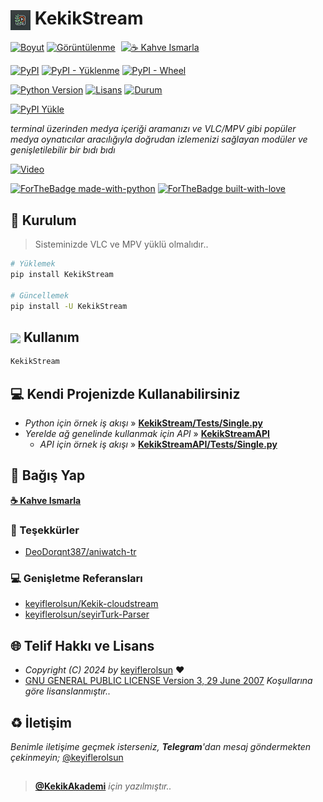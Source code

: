 # <img src="https://github.com/keyiflerolsun/KekikStream/raw/master/.github/icons/KekikStream.png?raw=True" height="32" align="center"> KekikStream

[![Boyut](https://img.shields.io/github/repo-size/keyiflerolsun/KekikStream?logo=git&logoColor=white&label=Boyut)](#)
[![Görüntülenme](https://hits.seeyoufarm.com/api/count/incr/badge.svg?url=https://github.com/keyiflerolsun/KekikStream&title=Görüntülenme)](#)
<a href="https://KekikAkademi.org/Kahve" target="_blank"><img src="https://img.shields.io/badge/☕️-Kahve Ismarla-ffdd00" title="☕️ Kahve Ismarla" style="padding-left:5px;"></a>

[![PyPI](https://img.shields.io/pypi/v/KekikStream?logo=pypi&logoColor=white&label=PyPI)](https://pypi.org/project/KekikStream)
[![PyPI - Yüklenme](https://img.shields.io/pypi/dm/KekikStream?logo=pypi&logoColor=white&label=Yüklenme)](https://pypi.org/project/KekikStream)
[![PyPI - Wheel](https://img.shields.io/pypi/wheel/KekikStream?logo=pypi&logoColor=white&label=Wheel)](https://pypi.org/project/KekikStream)

[![Python Version](https://img.shields.io/pypi/pyversions/KekikStream?logo=python&logoColor=white&label=Python)](#)
[![Lisans](https://img.shields.io/pypi/l/KekikStream?logo=gnu&logoColor=white&label=Lisans)](#)
[![Durum](https://img.shields.io/pypi/status/KekikStream?logo=windowsterminal&logoColor=white&label=Durum)](#)

[![PyPI Yükle](https://github.com/keyiflerolsun/KekikStream/actions/workflows/pypiYukle.yml/badge.svg)](https://github.com/keyiflerolsun/KekikStream/actions/workflows/pypiYukle.yml)

*terminal üzerinden medya içeriği aramanızı ve VLC/MPV gibi popüler medya oynatıcılar aracılığıyla doğrudan izlemenizi sağlayan modüler ve genişletilebilir bir bıdı bıdı*

[![Video](https://github.com/user-attachments/assets/63d31bb0-0b69-40b4-84aa-66623f2a253f)](https://github.com/user-attachments/assets/63d31bb0-0b69-40b4-84aa-66623f2a253f)

[![ForTheBadge made-with-python](https://ForTheBadge.com/images/badges/made-with-python.svg)](https://www.python.org/)
[![ForTheBadge built-with-love](https://ForTheBadge.com/images/badges/built-with-love.svg)](https://GitHub.com/keyiflerolsun/)

## 🚀 Kurulum

> Sisteminizde VLC ve MPV yüklü olmalıdır..

```bash
# Yüklemek
pip install KekikStream

# Güncellemek
pip install -U KekikStream
```

## <img src="https://www.akashtrehan.com/assets/images/emoji/terminal.png" height="32" align="center"> Kullanım

```bash
KekikStream
```

## 💻 Kendi Projenizde Kullanabilirsiniz

- _Python için örnek iş akışı_ » **[KekikStream/Tests/Single.py](https://github.com/keyiflerolsun/KekikStream/blob/master/Tests/Single.py)**
- _Yerelde ağ genelinde kullanmak için API_ » **[KekikStreamAPI](https://github.com/keyiflerolsun/KekikStreamAPI)**
  - _API için örnek iş akışı_ » **[KekikStreamAPI/Tests/Single.py](https://github.com/keyiflerolsun/KekikStream/blob/master/Tests/Single.py)**

## 💸 Bağış Yap

**[☕️ Kahve Ismarla](https://KekikAkademi.org/Kahve)**

### 🎁 Teşekkürler

- [DeoDorqnt387/aniwatch-tr](https://github.com/DeoDorqnt387/aniwatch-tr)

### 💻 Genişletme Referansları

- [keyiflerolsun/Kekik-cloudstream](https://github.com/keyiflerolsun/Kekik-cloudstream)
- [keyiflerolsun/seyirTurk-Parser](https://github.com/keyiflerolsun/seyirTurk-Parser)

## 🌐 Telif Hakkı ve Lisans

* *Copyright (C) 2024 by* [keyiflerolsun](https://github.com/keyiflerolsun) ❤️️
* [GNU GENERAL PUBLIC LICENSE Version 3, 29 June 2007](https://github.com/keyiflerolsun/KekikStream/blob/master/LICENSE) *Koşullarına göre lisanslanmıştır..*

## ♻️ İletişim

*Benimle iletişime geçmek isterseniz, **Telegram**'dan mesaj göndermekten çekinmeyin;* [@keyiflerolsun](https://t.me/KekikKahve)

##

> **[@KekikAkademi](https://t.me/KekikAkademi)** *için yazılmıştır..*
